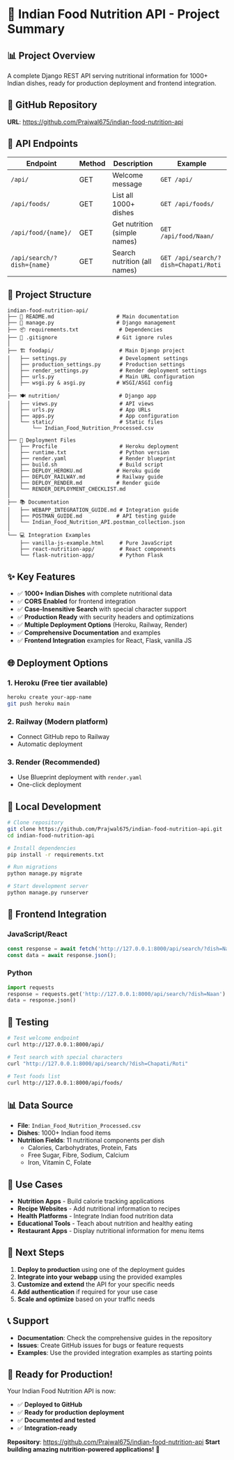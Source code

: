 # 🍛 Indian Food Nutrition API - Project Summary

## 📊 **Project Overview**
A complete Django REST API serving nutritional information for 1000+ Indian dishes, ready for production deployment and frontend integration.

## 🔗 **GitHub Repository**
**URL**: https://github.com/Prajwal675/indian-food-nutrition-api

## 🚀 **API Endpoints**
| Endpoint | Method | Description | Example |
|----------|--------|-------------|---------|
| `/api/` | GET | Welcome message | `GET /api/` |
| `/api/foods/` | GET | List all 1000+ dishes | `GET /api/foods/` |
| `/api/food/{name}/` | GET | Get nutrition (simple names) | `GET /api/food/Naan/` |
| `/api/search/?dish={name}` | GET | Search nutrition (all names) | `GET /api/search/?dish=Chapati/Roti` |

## 📁 **Project Structure**
```
indian-food-nutrition-api/
├── 📄 README.md                    # Main documentation
├── 🐍 manage.py                    # Django management
├── 📦 requirements.txt             # Dependencies
├── 🔧 .gitignore                   # Git ignore rules
│
├── 🏗️ foodapi/                     # Main Django project
│   ├── settings.py                 # Development settings
│   ├── production_settings.py      # Production settings
│   ├── render_settings.py          # Render deployment settings
│   ├── urls.py                     # Main URL configuration
│   ├── wsgi.py & asgi.py          # WSGI/ASGI config
│
├── 🍽️ nutrition/                   # Django app
│   ├── views.py                    # API views
│   ├── urls.py                     # App URLs
│   ├── apps.py                     # App configuration
│   └── static/                     # Static files
│       └── Indian_Food_Nutrition_Processed.csv
│
├── 🚀 Deployment Files
│   ├── Procfile                    # Heroku deployment
│   ├── runtime.txt                 # Python version
│   ├── render.yaml                 # Render blueprint
│   ├── build.sh                    # Build script
│   ├── DEPLOY_HEROKU.md           # Heroku guide
│   ├── DEPLOY_RAILWAY.md          # Railway guide
│   ├── DEPLOY_RENDER.md           # Render guide
│   └── RENDER_DEPLOYMENT_CHECKLIST.md
│
├── 📚 Documentation
│   ├── WEBAPP_INTEGRATION_GUIDE.md # Integration guide
│   ├── POSTMAN_GUIDE.md           # API testing guide
│   └── Indian_Food_Nutrition_API.postman_collection.json
│
└── 💻 Integration Examples
    ├── vanilla-js-example.html     # Pure JavaScript
    ├── react-nutrition-app/        # React components
    └── flask-nutrition-app/        # Python Flask
```

## ✨ **Key Features**
- ✅ **1000+ Indian Dishes** with complete nutritional data
- ✅ **CORS Enabled** for frontend integration
- ✅ **Case-Insensitive Search** with special character support
- ✅ **Production Ready** with security headers and optimizations
- ✅ **Multiple Deployment Options** (Heroku, Railway, Render)
- ✅ **Comprehensive Documentation** and examples
- ✅ **Frontend Integration** examples for React, Flask, vanilla JS

## 🌐 **Deployment Options**

### **1. Heroku** (Free tier available)
```bash
heroku create your-app-name
git push heroku main
```

### **2. Railway** (Modern platform)
- Connect GitHub repo to Railway
- Automatic deployment

### **3. Render** (Recommended)
- Use Blueprint deployment with `render.yaml`
- One-click deployment

## 🔧 **Local Development**
```bash
# Clone repository
git clone https://github.com/Prajwal675/indian-food-nutrition-api.git
cd indian-food-nutrition-api

# Install dependencies
pip install -r requirements.txt

# Run migrations
python manage.py migrate

# Start development server
python manage.py runserver
```

## 📱 **Frontend Integration**

### **JavaScript/React**
```javascript
const response = await fetch('http://127.0.0.1:8000/api/search/?dish=Naan');
const data = await response.json();
```

### **Python**
```python
import requests
response = requests.get('http://127.0.0.1:8000/api/search/?dish=Naan')
data = response.json()
```

## 🧪 **Testing**
```bash
# Test welcome endpoint
curl http://127.0.0.1:8000/api/

# Test search with special characters
curl "http://127.0.0.1:8000/api/search/?dish=Chapati/Roti"

# Test foods list
curl http://127.0.0.1:8000/api/foods/
```

## 📊 **Data Source**
- **File**: `Indian_Food_Nutrition_Processed.csv`
- **Dishes**: 1000+ Indian food items
- **Nutrition Fields**: 11 nutritional components per dish
  - Calories, Carbohydrates, Protein, Fats
  - Free Sugar, Fibre, Sodium, Calcium
  - Iron, Vitamin C, Folate

## 🎯 **Use Cases**
- **Nutrition Apps** - Build calorie tracking applications
- **Recipe Websites** - Add nutritional information to recipes
- **Health Platforms** - Integrate Indian food nutrition data
- **Educational Tools** - Teach about nutrition and healthy eating
- **Restaurant Apps** - Display nutritional information for menu items

## 🔄 **Next Steps**
1. **Deploy to production** using one of the deployment guides
2. **Integrate into your webapp** using the provided examples
3. **Customize and extend** the API for your specific needs
4. **Add authentication** if required for your use case
5. **Scale and optimize** based on your traffic needs

## 📞 **Support**
- **Documentation**: Check the comprehensive guides in the repository
- **Issues**: Create GitHub issues for bugs or feature requests
- **Examples**: Use the provided integration examples as starting points

## 🎉 **Ready for Production!**
Your Indian Food Nutrition API is now:
- ✅ **Deployed to GitHub**
- ✅ **Ready for production deployment**
- ✅ **Documented and tested**
- ✅ **Integration-ready**

**Repository**: https://github.com/Prajwal675/indian-food-nutrition-api
**Start building amazing nutrition-powered applications!** 🚀
